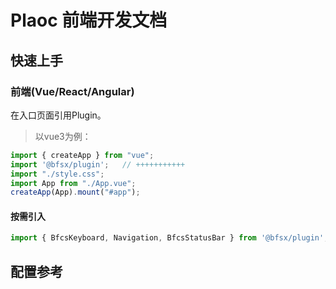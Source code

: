 # Plaoc 前端开发文档

## 快速上手

### 前端(Vue/React/Angular)

在入口页面引用Plugin。
> 以vue3为例：

```typescript
import { createApp } from "vue";
import '@bfsx/plugin';   // +++++++++++
import "./style.css";
import App from "./App.vue";
createApp(App).mount("#app");
```

#### 按需引入

```typescript
import { BfcsKeyboard, Navigation, BfcsStatusBar } from '@bfsx/plugin';
```

## 配置参考
